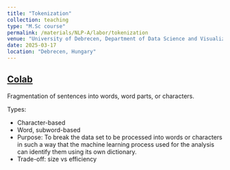 ```yaml
---
title: "Tokenization"
collection: teaching
type: "M.Sc course"
permalink: /materials/NLP-A/labor/tokenization
venue: "University of Debrecen, Department of Data Science and Visualization"
date: 2025-03-17
location: "Debrecen, Hungary"
---
```


## [Colab](https://colab.research.google.com/drive/1Z9XA9Ik9ofb_hk61mukq-P1X9JEpv1m4)

Fragmentation of sentences into words, word parts, or characters.

Types:

- Character-based
- Word, subword-based
- Purpose: To break the data set to be processed into words or characters in such a way that the machine learning process used for the analysis can identify them using its own dictionary.
- Trade-off: size vs efficiency